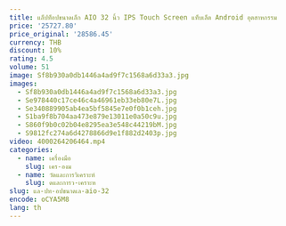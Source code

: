 ```yaml
---
title: แล็ปท็อปขนาดเล็ก AIO 32 นิ้ว IPS Touch Screen แท็บเล็ต Android อุตสาหกรรม
price: '25727.80'
price_original: '28586.45'
currency: THB
discount: 10%
rating: 4.5
volume: 51
image: Sf8b930a0db1446a4ad9f7c1568a6d33a3.jpg
images:
  - Sf8b930a0db1446a4ad9f7c1568a6d33a3.jpg
  - Se978440c17ce46c4a46961eb33eb80e7L.jpg
  - Se340889905ab4ea5bf5845e7e0f0b1ceh.jpg
  - S1ba9f8b704aa473e879e13011e0a50c9u.jpg
  - S860f9b0c02b04e8295ea3e548c44219bM.jpg
  - S9812fc274a6d4278866d9e1f882d2403p.jpg
video: 4000264206464.mp4
categories:
  - name: เครื่องมือ
    slug: เคร-องม
  - name: วัดและการวิเคราะห์
    slug: ดและการว-เคราะห
slug: แล-ปท-อปขนาดเล-aio-32
encode: oCYA5M8
lang: th
---
```

  